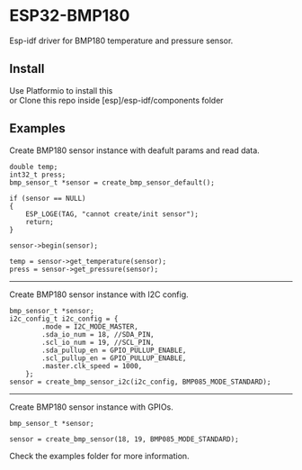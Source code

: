 # ESP32-BMP180
Esp-idf driver for BMP180 temperature and pressure sensor.

## Install
Use Platformio to install this <br/> or
Clone this repo inside [esp]/esp-idf/components folder

Examples
------
Create BMP180 sensor instance with deafult params and read data.
    
    double temp;
    int32_t press;
    bmp_sensor_t *sensor = create_bmp_sensor_default();

    if (sensor == NULL)
    {
        ESP_LOGE(TAG, "cannot create/init sensor");
        return;
    }

    sensor->begin(sensor);

    temp = sensor->get_temperature(sensor);
    press = sensor->get_pressure(sensor);
---
Create BMP180 sensor instance with I2C config.

    bmp_sensor_t *sensor;
    i2c_config_t i2c_config = {
            .mode = I2C_MODE_MASTER,
            .sda_io_num = 18, //SDA_PIN,
            .scl_io_num = 19, //SCL_PIN,
            .sda_pullup_en = GPIO_PULLUP_ENABLE,
            .scl_pullup_en = GPIO_PULLUP_ENABLE,
            .master.clk_speed = 1000,
        };
    sensor = create_bmp_sensor_i2c(i2c_config, BMP085_MODE_STANDARD);   
---
Create BMP180 sensor instance with GPIOs.
    
    bmp_sensor_t *sensor;
    
    sensor = create_bmp_sensor(18, 19, BMP085_MODE_STANDARD);

Check the examples folder for more information.
